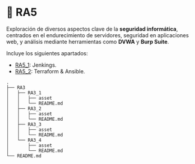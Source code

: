 # 📁 RA5

Exploración de diversos aspectos clave de la **seguridad informática**, centrados en el endurecimiento de servidores, seguridad en aplicaciones web, y análisis mediante herramientas como **DVWA** y **Burp Suite**.

Incluye los siguientes apartados:
* [RA5_1](RA5/RA5_1): Jenkings.
* [RA5_2](RA5/RA5_2): Terraform & Ansible.

```
.
├── RA3
│   ├── RA3_1
│   │   ├── asset
│   │   └── README.md
│   ├── RA3_2
│   │   ├── asset
│   │   └── README.md
│   ├── RA3_3
│   │   ├── asset
│   │   └── README.md
│   └── RA3_4
│       ├── asset
│       └── README.md
└── README.md

```
